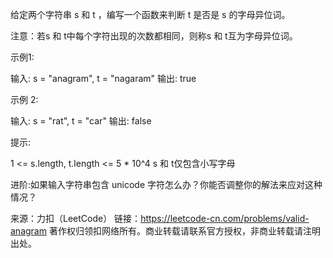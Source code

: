 给定两个字符串 s 和 t ，编写一个函数来判断 t 是否是 s 的字母异位词。

注意：若s 和 t中每个字符出现的次数都相同，则称s 和 t互为字母异位词。



示例1:

输入: s = "anagram", t = "nagaram"
输出: true


示例 2:

输入: s = "rat", t = "car"
输出: false


提示:

1 <= s.length, t.length <= 5 * 10^4
s 和 t仅包含小写字母


进阶:如果输入字符串包含 unicode 字符怎么办？你能否调整你的解法来应对这种情况？

来源：力扣（LeetCode）
链接：https://leetcode-cn.com/problems/valid-anagram
著作权归领扣网络所有。商业转载请联系官方授权，非商业转载请注明出处。